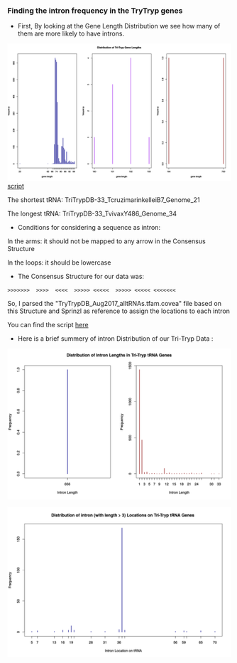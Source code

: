 ### Finding the intron frequency in the TryTryp genes

- First, By looking at the Gene Length Distribution we see how many of them are more likely to have introns.

![alt text](https://github.com/fhadinezhadUC/leshmania/blob/master/intronFrequency/GeneLengthDistribution.svg)
[script](https://github.com/fhadinezhadUC/leshmania/blob/master/GeneLength.R)

The shortest tRNA: TriTrypDB-33_TcruzimarinkelleiB7_Genome_21

The longest tRNA: TriTrypDB-33_TvivaxY486_Genome_34

- Conditions for considering a sequence as intron:

In the arms: it should not be mapped to any arrow in the Consensus Structure

In the loops: it should be lowercase 

- The Consensus Structure for our data was:
```
>>>>>>>  >>>>  <<<<  >>>>> <<<<<  >>>>> <<<<< <<<<<<<
```

So, I parsed the "TryTrypDB_Aug2017_alltRNAs.tfam.covea" file based on this Structure and Sprinzl as reference to assign the locations to each intron

You can find the script [here](https://github.com/fhadinezhadUC/leshmania/blob/master/intronDist.R)

- Here is a brief summery of intron Distribution of our Tri-Tryp Data :

![alt text](https://github.com/fhadinezhadUC/leshmania/blob/master/intronFrequency/IntronLengthDist.svg)

![alt text](https://github.com/fhadinezhadUC/leshmania/blob/master/intronFrequency/intronlocationdist.svg)

